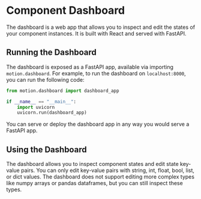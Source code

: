 # Component Dashboard

The dashboard is a web app that allows you to inspect and edit the states of your component instances. It is built with React and served with FastAPI.

## Running the Dashboard

The dashboard is exposed as a FastAPI app, available via importing `motion.dashboard`. For example, to run the dashboard on `localhost:8000`, you can run the following code:

```python
from motion.dashboard import dashboard_app

if __name__ == "__main__":
    import uvicorn
    uvicorn.run(dashboard_app)
```

You can serve or deploy the dashboard app in any way you would serve a FastAPI app.

## Using the Dashboard

The dashboard allows you to inspect component states and edit state key-value pairs. You can only edit key-value pairs with string, int, float, bool, list, or dict values. The dashboard does not support editing more complex types like numpy arrays or pandas dataframes, but you can still inspect these types.
